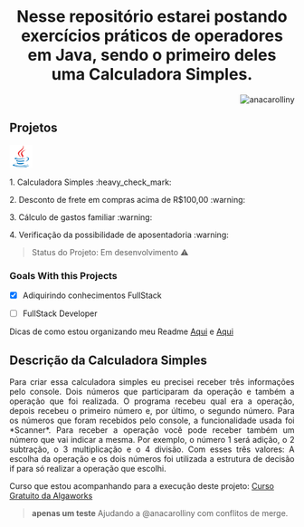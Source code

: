 <h1 align="center"> Nesse repositório estarei postando exercícios práticos de operadores em Java, sendo o primeiro deles uma Calculadora Simples. </h1>
<p align="right"> <img src="https://komarev.com/ghpvc/?username=anacarolliny&label=Profile%20views&color=0e75b6&style=flat" alt="anacarolliny" /> </p>


## Projetos

<p align="justify"> 
 <a align="left>"href="https://www.java.com" target="_blank"> <img src="https://raw.githubusercontent.com/devicons/devicon/master/icons/java/java-original.svg" alt="java" width="40" height="40"/> </a>
<p>1. Calculadora Simples :heavy_check_mark:<p>
2. Desconto de frete em compras acima de R$100,00 :warning:<p>
3. Cálculo de gastos familiar :warning:<p>
4. Verificação da possibilidade de aposentadoria :warning:
  </p>

> Status do Projeto: Em desenvolvimento :warning:
### Goals With this Projects 

- [X] Adiquirindo conhecimentos FullStack
- [ ] FullStack Developer



Dicas de como estou organizando meu Readme [Aqui](https://dev.to/reginadiana/como-escrever-um-readme-md-sensacional-no-github-4509) e [Aqui](https://dfilitto.com.br/desenvolvimento/c-sharp/como-criar-um-readme-excelente-no-github/)

## Descrição da Calculadora Simples

<p align="justify">Para criar essa calculadora simples eu precisei receber três informações pelo console. Dois números que participaram da operação e também a operação que foi realizada.
O programa recebeu qual era a operação, depois recebeu o primeiro número e, por último, o segundo número.
Para os números que foram recebidos pelo console, a funcionalidade usada foi *Scanner*. Para receber a operação você pode receber também um número que vai indicar a mesma. Por exemplo, o número 1 será adição, o 2 subtração, o 3 multiplicação e o 4 divisão.
Com esses três valores: A escolha da operação e os dois números foi utilizada a estrutura de decisão if para só realizar a operação que escolhi.</p>


Curso que estou acompanhando para a execução deste projeto: [Curso Gratuito da Algaworks](https://www.algaworks.com/curso/logica-de-programacao-java/) 

> **apenas um teste**
> Ajudando a @anacarolliny com conflitos de merge.
